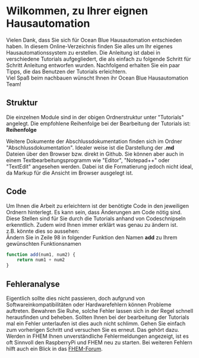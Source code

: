 # Wilkommen, zu Ihrer eignen Hausautomation
Vielen Dank, dass Sie sich für Ocean Blue Hausautomation entschieden haben. In diesem Online-Verzeichnis finden Sie alles um Ihr eigenes Hausautomationssystem zu erstellen. Die Anleitung ist dabei in verschiedene Tutorials aufgegliedert, die als einfach zu folgende Schritt für Schritt Anleitung entworfen wurden. Nachfolgend erhalten Sie ein paar Tipps, die das Benutzen der Tutorials erleichtern.\
Viel Spaß beim nachbauen wünscht Ihnen ihr Ocean Blue Hausautomation Team!


## Struktur
Die einzelnen Module sind in der obigen Ordnerstruktur unter "Tutorials" angelegt. Die empfohlene Reihenfolge bei der Bearbeitung der Tutorials ist:\
**Reihenfolge**

Weitere Dokumente der Abschlussdokumentation finden sich im Ordner "Abschlussdokumentation". Idealer weise ist die Darstellung der **.md** Dateien über den Browser bzw. direkt in Github. Sie können aber auch in einem Textbearbeitungsprogramm wie "Editor", "Notepad++" oder "TextEdit" angesehen werden. Dabei ist die Formatierung jedoch nicht ideal, da Markup für die Ansicht im Browser ausgelegt ist.

## Code
Um Ihnen die Arbeit zu erleichtern ist der benötigte Code in den jeweiligen Ordnern hinterlegt. Es kann sein, dass Änderungen am Code nötig sind. Diese Stellen sind für Sie durch die Tutorials anhand von Codeschnipseln erkenntlich. Zudem wird Ihnen immer erklärt was genau zu ändern ist.\
z.B. könnte dies so aussehen:\
Ändern Sie in Zeile 98 in folgender Funktion den Namen **add** zu Ihrem gewünschten Funktionsnamen
```javascript
function add(num1, num2) {
    return num1 + num2
}
```

## Fehleranalyse
Eigentlich sollte dies nicht passieren, doch aufgrund von Softwareinkompatibilitäten oder Hardwarefehlern können Probleme auftreten. Bewahren Sie Ruhe, solche Fehler lassen sich in der Regel schnell herausfinden und beheben. Sollten Ihnen bei der bearbeitung der Tutorials mal ein Fehler unterlaufen ist dies auch nicht schlimm. Gehen Sie einfach zum vorherigen Schritt und versuchen Sie es erneut. Das gehört dazu. Werden in FHEM Ihnen unverständliche Fehlermeldungen angezeigt, ist es oft Sinnvoll den RaspberryPi und FHEM neu zu starten. Bei weiteren Fehlern hilft auch ein Blick in das [FHEM-Forum](https://forum.fhem.de/). 
